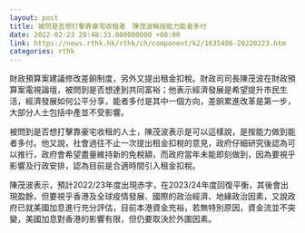```yaml
---
layout: post
title: 被問是否想打擊靠豪宅收租者　陳茂波稱按能力能者多付
date: 2022-02-23 20:48:33.000000000 +08:00
link: https://news.rthk.hk/rthk/ch/component/k2/1635486-20220223.htm
categories: rthk
---
```


財政預算案建議修改差餉制度，另外又提出租金扣稅。財政司司長陳茂波在財政預算案電視論壇，被問到是否想達到共同富裕；他表示經濟發展是希望提升市民生活，經濟發展如何公平分享，能者多付是其中一個方向，差餉累進改革是第一步，大部分人士包括中產並不受影響。

被問到是否想打擊靠豪宅收租的人士，陳茂波表示是可以這樣說，是按能力做到能者多付。他又說，社會過往不止一次提出租金扣稅的意見，政府仔細研究後認為可以推行，政府會希望盡量維持新的免稅額，而政府當年未能即刻做到，因為要視乎影響及行政安排，認為目前是合適時間引入租金扣稅。

陳茂波表示，預計2022/23年度出現赤字，在2023/24年度回復平衡，其後會出現盈餘，但要視乎香港及全球疫情發展、國際的政治經濟、地緣政治因素，又說政府已就美國加息進行充分評估，目前本港資金充裕，若無特別原因，資金流並不突變，美國加息對香港的影響有限，但仍要取決於外圍因素。
